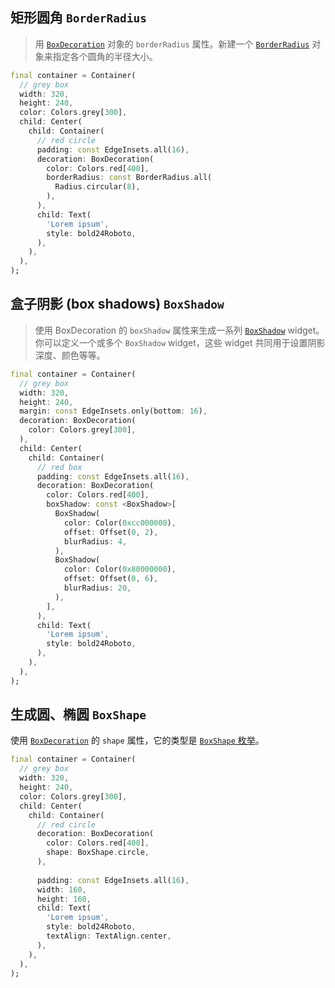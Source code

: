 ## 矩形圆角 `BorderRadius`

> 用 [`BoxDecoration`](https://api.flutter-io.cn/flutter/painting/BoxDecoration-class.html) 对象的 `borderRadius` 属性。新建一个 [`BorderRadius`](https://api.flutter-io.cn/flutter/painting/BorderRadius-class.html) 对象来指定各个圆角的半径大小。

```dart
final container = Container(
  // grey box
  width: 320,
  height: 240,
  color: Colors.grey[300],
  child: Center(
    child: Container(
      // red circle
      padding: const EdgeInsets.all(16),
      decoration: BoxDecoration(
        color: Colors.red[400],
        borderRadius: const BorderRadius.all(
          Radius.circular(8),
        ), 
      ),
      child: Text(
        'Lorem ipsum',
        style: bold24Roboto,
      ),
    ),
  ),
);
```

## 盒子阴影 (box shadows) `BoxShadow`

> 使用 BoxDecoration 的 `boxShadow` 属性来生成一系列 [`BoxShadow`](https://api.flutter-io.cn/flutter/painting/BoxShadow-class.html) widget。你可以定义一个或多个 `BoxShadow` widget，这些 widget 共同用于设置阴影深度、颜色等等。

```dart
final container = Container(
  // grey box
  width: 320,
  height: 240,
  margin: const EdgeInsets.only(bottom: 16),
  decoration: BoxDecoration(
    color: Colors.grey[300],
  ),
  child: Center(
    child: Container(
      // red box
      padding: const EdgeInsets.all(16),
      decoration: BoxDecoration(
        color: Colors.red[400],
        boxShadow: const <BoxShadow>[
          BoxShadow(
            color: Color(0xcc000000),
            offset: Offset(0, 2),
            blurRadius: 4,
          ),
          BoxShadow(
            color: Color(0x80000000),
            offset: Offset(0, 6),
            blurRadius: 20,
          ),
        ], 
      ),
      child: Text(
        'Lorem ipsum',
        style: bold24Roboto,
      ),
    ),
  ),
);
```

## 生成圆、椭圆 `BoxShape`

使用 [`BoxDecoration`](https://api.flutter-io.cn/flutter/painting/BoxDecoration-class.html) 的 `shape` 属性，它的类型是 [`BoxShape` 枚举](https://api.flutter-io.cn/flutter/painting/BoxShape.html)。

```dart
final container = Container(
  // grey box
  width: 320,
  height: 240,
  color: Colors.grey[300],
  child: Center(
    child: Container(
      // red circle
      decoration: BoxDecoration(
        color: Colors.red[400],
        shape: BoxShape.circle, 
      ),
      
      padding: const EdgeInsets.all(16),
      width: 160,
      height: 160,
      child: Text(
        'Lorem ipsum',
        style: bold24Roboto,
        textAlign: TextAlign.center, 
      ),
    ),
  ),
);
```

